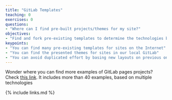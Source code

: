 ```yaml
---
title: "GitLab Templates"
teaching: 0
exercises: 0
questions:
- "Where can I find pre-built projects/themes for my site?"
objectives:
- "Find and fork pre-existing templates to determine the technologies behind a project and the styles of the deriving website"
keypoints:
- "You can find many pre-existing templates for sites on the Internet"
- "You can find the presented themes for sites in our local GitLab"
- "You can avoid duplicated effort by basing new layouts on previous ones"
---
```


Wonder where you can find more examples of GitLab pages projects? Check [this link](https://gitlab.com/pages).
It includes more than 40 examples, based on multiple technologies

{% include links.md %}
